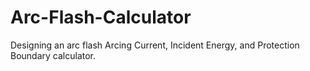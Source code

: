 # Arc-Flash-Calculator
Designing an arc flash Arcing Current, Incident Energy, and Protection Boundary calculator.
